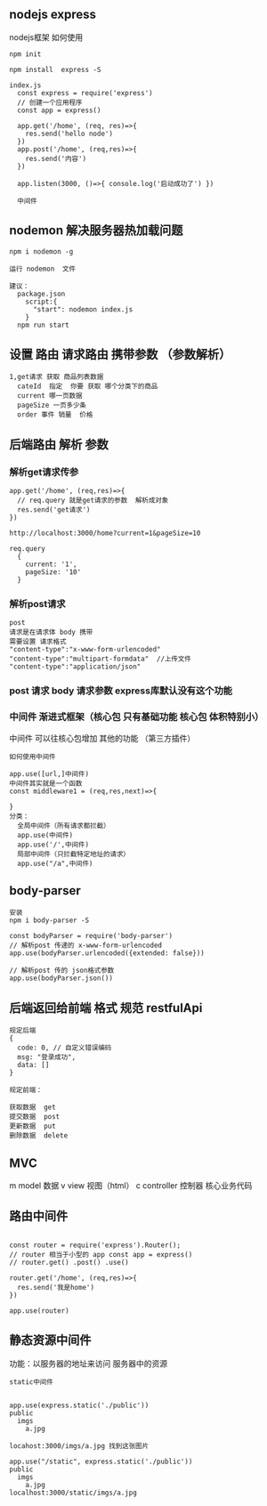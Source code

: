 ## nodejs express
nodejs框架
如何使用
```
npm init 

npm install  express -S

index.js
  const express = require('express')
  // 创建一个应用程序
  const app = express()

  app.get('/home', (req, res)=>{
    res.send('hello node')
  })
  app.post('/home', (req,res)=>{
    res.send('内容')
  })

  app.listen(3000, ()=>{ console.log('启动成功了') })

  中间件
```
## nodemon 解决服务器热加载问题
```
npm i nodemon -g

运行 nodemon  文件

建议：
  package.json
    script:{
      "start": nodemon index.js
    }
  npm run start 
```
## 设置 路由  请求路由 携带参数 （参数解析）
```
1,get请求 获取 商品列表数据
  cateId  指定  你要 获取 哪个分类下的商品
  current 哪一页数据
  pageSize 一页多少条
  order 事件 销量  价格
```
## 后端路由  解析 参数
### 解析get请求传参
```
app.get('/home', (req,res)=>{
  // req.query 就是get请求的参数  解析成对象
  res.send('get请求')
})

http://localhost:3000/home?current=1&pageSize=10

req.query
  {
    current: '1',
    pageSize: '10'
  }
```

### 解析post请求
```
post
请求是在请求体 body 携带
需要设置 请求格式
"content-type":"x-www-form-urlencoded"
"content-type":"multipart-formdata"  //上传文件
"content-type":"application/json"

```
### post 请求 body 请求参数 express库默认没有这个功能

### 中间件  渐进式框架（核心包 只有基础功能 核心包 体积特别小）
中间件 可以往核心包增加 其他的功能 （第三方插件）
```
如何使用中间件

app.use([url,]中间件)
中间件其实就是一个函数
const middleware1 = (req,res,next)=>{

}
分类：
  全局中间件（所有请求都拦截）
  app.use(中间件)
  app.use('/',中间件)
  局部中间件（只拦截特定地址的请求）
  app.use("/a",中间件)  
```
## body-parser 
```
安装
npm i body-parser -S

const bodyParser = require('body-parser')
// 解析post 传递的 x-www-form-urlencoded
app.use(bodyParser.urlencoded({extended: false}))

// 解析post 传的 json格式参数
app.use(bodyParser.json())
```

## 后端返回给前端 格式 规范 restfulApi 
```
规定后端
{
  code: 0, // 自定义错误编码
  msg: "登录成功",
  data: []
}

规定前端：

获取数据  get
提交数据  post
更新数据  put
删除数据  delete
```

## MVC
m model 数据
v view 视图（html）
c controller  控制器 核心业务代码

## 路由中间件
```

const router = require('express').Router();
// router 相当于小型的 app const app = express()
// router.get() .post() .use()

router.get('/home', (req,res)=>{
  res.send('我是home')
})

app.use(router)

```

## 静态资源中间件
功能：以服务器的地址来访问 服务器中的资源
```
static中间件


app.use(express.static('./public'))
public
  imgs
    a.jpg

locahost:3000/imgs/a.jpg 找到这张图片

app.use("/static", express.static('./public'))
public
  imgs
    a.jpg
localhost:3000/static/imgs/a.jpg
```
